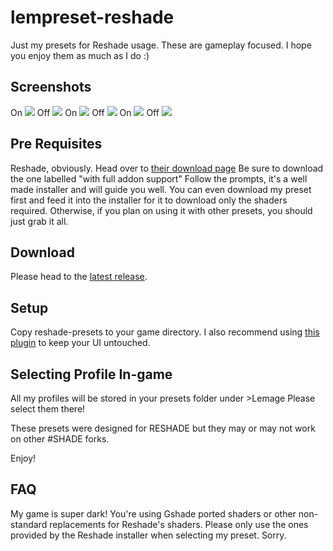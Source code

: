 # lempreset-reshade
Just my presets for Reshade usage. These are gameplay focused.
I hope you enjoy them as much as I do :)


## Screenshots
On
![](https://i.imgur.com/Iam8a35.jpg)
Off
![](https://i.imgur.com/R5nLqgh.jpg)
On
![](https://i.imgur.com/YcdnUpf.jpg)
Off
![](https://i.imgur.com/r3jDoix.jpg)
On
![](https://i.imgur.com/pvXvnC5.jpg)
Off
![](https://i.imgur.com/hwUBGZL.jpg)

## Pre Requisites
Reshade, obviously. Head over to [their download page](https://reshade.me/#download)
Be sure to download the one labelled "with full addon support" 
Follow the prompts, it's a well made installer and will guide you well. You can even download my preset first and feed it into the installer for it to download only the shaders required. Otherwise, if you plan on using it with other presets, you should just grab it all.

## Download
Please head to the [latest release](https://github.com/Lemagex/lempreset-reshade/releases/latest).

## Setup
Copy reshade-presets to your game directory.
I also recommend using [this plugin](https://github.com/4lex4nder/ReshadeEffectShaderToggler-FFXIV_UIONLY) to keep your UI untouched.

## Selecting Profile In-game
All my profiles will be stored in your presets folder under >Lemage
Please select them there!

These presets were designed for RESHADE but they may or may not work on other #SHADE forks.

Enjoy!

## FAQ
My game is super dark!
You're using Gshade ported shaders or other non-standard replacements for Reshade's shaders. Please only use the ones provided by the Reshade installer when selecting my preset. Sorry.
